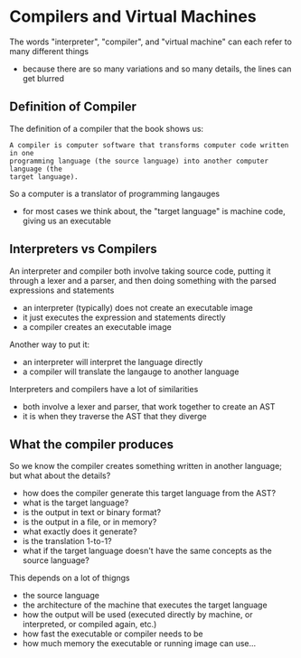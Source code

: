 # Compilers and Virtual Machines

The words "interpreter", "compiler", and "virtual machine" can each refer to many different things
- because there are so many variations and so many details, the lines can get blurred


## Definition of Compiler
The definition of a compiler that the book shows us:
```
A compiler is computer software that transforms computer code written in one
programming language (the source language) into another computer language (the
target language).
```

So a computer is a translator of programming langauges
- for most cases we think about, the "target language" is machine code, giving us an executable


## Interpreters vs Compilers

An interpreter and compiler both involve taking source code, putting it through a lexer and a parser,
and then doing something with the parsed expressions and statements
- an interpreter (typically) does not create an executable image
 - it just executes the expression and statements directly
- a compiler creates an executable image

Another way to put it:
- an interpreter will interpret the language directly
- a compiler will translate the langauge to another language

Interpreters and compilers have a lot of similarities
- both involve a lexer and parser, that work together to create an AST
- it is when they traverse the AST that they diverge


## What the compiler produces
So we know the compiler creates something written in another language; but what about the details?
- how does the compiler generate this target language from the AST?
- what is the target language?
- is the output in text or binary format?
- is the output in a file, or in memory?
- what exactly does it generate?
- is the translation 1-to-1?
 - what if the target language doesn't have the same concepts as the source language?

This depends on a lot of thigngs
- the source language
- the architecture of the machine that executes the target language
- how the output will be used (executed directly by machine, or interpreted, or compiled again, etc.)
- how fast the executable or compiler needs to be
- how much memory the executable or running image can use...

